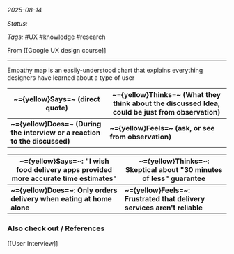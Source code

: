 *2025-08-14*

*Status:* 

*Tags:* #UX #knowledge #research 

From [[Google UX design course]]

<hr>

Empathy map is an easily-understood chart that explains everything designers have learned about a type of user

| ~={yellow}Says=~ (direct quote)                                            | ~={yellow}Thinks=~ (What they think about the discussed Idea, could be just from observation) |
| -------------------------------------------------------------------------- | --------------------------------------------------------------------------------------------- |
| **~={yellow}Does=~ (During the interview or a reaction to the discussed)** | **~={yellow}Feels=~ (ask, or see from observation)**                                          |


| ~={yellow}Says=~: "I wish food delivery apps provided more accurate time estimates" | ~={yellow}Thinks=~: Skeptical about "30 minutes of less" guarantee       |
| ----------------------------------------------------------------------------------- | ------------------------------------------------------------------------ |
| **~={yellow}Does=~: Only orders delivery when eating at home alone**                | **~={yellow}Feels=~: Frustrated that delivery services aren't reliable** |


### Also check out / References

[[User Interview]]